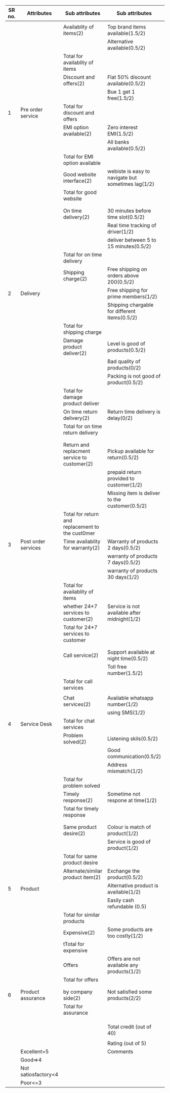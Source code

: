| SR no. | Attributes          | Sub attributes                                   | Sub attributes                                     | Big basket |   | jio mart |
|--------|---------------------|--------------------------------------------------|----------------------------------------------------|------------|---|----------|
|        |                     |                                                  |                                                    |            |   |          |
|        |                     | Availablity of items(2)                          | Top brand items available(1.5/2)                   | 1.5        |   | 0.5      |
|        |                     |                                                  | Alternative available(0.5/2)                       | 0.5        |   | 0.5      |
|        |                     | Total for availablity of items                   |                                                    | 2          |   | 1        |
|        |                     | Discount and offers(2)                           | Flat 50% discount available(0.5/2)                 | 0.5        |   | 0.5      |
|        |                     |                                                  | Bue 1 get 1 free(1.5/2)                            | 1.5        |   | 0.5      |
| 1      | Pre order service   | Total for discount and offers                    |                                                    | 2          |   | 1        |
|        |                     | EMI option available(2)                          | Zero interest EMI(1.5/2)                           | 1.5        |   | 0        |
|        |                     |                                                  | All banks available(0.5/2)                         | 0.5        |   | 0        |
|        |                     | Total for EMI option available                   |                                                    | 2          |   | 0        |
|        |                     | Good website interface(2)                        | webiste is easy to navigate but sometimes lag(1/2) | 1          |   | 1        |
|        |                     | Total for good website                           |                                                    | 1          |   | 1        |
|        |                     |                                                  |                                                    |            |   |          |
|        |                     |                                                  |                                                    |            |   |          |
|        |                     | On time delivery(2)                              | 30 minutes before time slot(0.5/2)                 | 0.5        |   | 0.5      |
|        |                     |                                                  | Real time tracking of driver(1/2)                  | 1          |   | 1        |
|        |                     |                                                  | deliver between 5 to 15 minutes(0.5/2)             | 0.5        |   | 0.5      |
|        |                     | Total for on time delivery                       |                                                    | 2          |   | 2        |
|        |                     | Shipping charge(2)                               | Free shipping on orders above 200(0.5/2)           | 0.5        |   | 0.5      |
| 2      | Delivery            |                                                  | Free shipping for prime members(1/2)               | 1          |   | 0        |
|        |                     |                                                  | Shipping chargable for different items(0.5/2)      | 0.5        |   | 0.5      |
|        |                     | Total for shipping charge                        |                                                    | 2          |   | 1        |
|        |                     | Damage product deliver(2)                        |  Level  is good of products(0.5/2)                 | 0.5        |   | 1        |
|        |                     |                                                  | Bad quality of products(0/2)                       | 0          |   | 0.5      |
|        |                     |                                                  | Packing is not good of product(0.5/2)              | 0.5        |   | 0.5      |
|        |                     | Total for damage product deliver                 |                                                    | 1          |   | 2        |
|        |                     | On time return delivery(2)                       | Return time delivery is delay(0/2)                 | 0          |   | 1        |
|        |                     | Total for on time return delivery                |                                                    | 0          |   | 1        |
|        |                     |                                                  |                                                    |            |   |          |
|        |                     |                                                  |                                                    |            |   |          |
|        |                     | Return and replacment service to customer(2)     | Pickup available for return(0.5/2)                 | 0.5        |   | 0.5      |
|        |                     |                                                  | prepaid  return provided to customer(1/2)          | 1          |   | 0.5      |
|        |                     |                                                  | Missing item is deliver to the customer(0.5/2)     | 0.5        |   | 0        |
|        |                     | Total for return and replacement to the cust0mer |                                                    | 2          |   | 1        |
| 3      | Post order services | Time availablity for warranty(2)                 | Warranty of products 2 days(0.5/2)                 | 0.5        |   | 0.5      |
|        |                     |                                                  | warranty of products 7 days(0.5/2)                 | 0.5        |   | 0.5      |
|        |                     |                                                  | warranty of products 30 days(1/2)                  | 1          |   | 0        |
|        |                     | Total for availablity of items                   |                                                    | 2          |   | 1        |
|        |                     | whether 24*7 services to customer(2)             | Service is not available after midnight(1/2)       | 1          |   | 2        |
|        |                     | Total for 24*7 services to customer              |                                                    | 1          |   | 2        |
|        |                     |                                                  |                                                    |            |   |          |
|        |                     |                                                  |                                                    |            |   |          |
|        |                     | Call service(2)                                  | Support available at night  time(0.5/2)            | 0.5        |   | 0        |
|        |                     |                                                  | Toll free number(1.5/2)                            | 1.5        |   | 0        |
|        |                     | Total for call services                          |                                                    | 2          |   | 0        |
|        |                     |                                                  |                                                    |            |   |          |
|        |                     | Chat services(2)                                 | Available whatsapp number(1/2)                     | 1          |   | 0        |
|        |                     |                                                  | using SMS(1/2)                                     | 1          |   | 0        |
| 4      | Service Desk        | Total for chat services                          |                                                    | 2          |   |          |
|        |                     | Problem solved(2)                                | Listening skils(0.5/2)                             | 0.5        |   | 0        |
|        |                     |                                                  | Good communication(0.5/2)                          | 0.5        |   | 0        |
|        |                     |                                                  | Address mismatch(1/2)                              | 1          |   | 0        |
|        |                     | Total for problem solved                         |                                                    | 2          |   | 0        |
|        |                     | Timely response(2)                               | Sometime not respone at time(1/2)                  | 1          |   | 1        |
|        |                     | Total for timely response                        |                                                    | 1          |   | 1        |
|        |                     |                                                  |                                                    |            |   |          |
|        |                     |                                                  |                                                    |            |   |          |
|        |                     | Same product desire(2)                           | Colour is match of product(1/2)                    | 1          |   | 1        |
|        |                     |                                                  | Service is good of product(1/2)                    | 1          |   | 1        |
|        |                     | Total for same product desire                    |                                                    | 2          |   | 2        |
|        |                     | Alternate/similar product item(2)                | Exchange the product(0.5/2)                        | 0.5        |   | 0.5      |
| 5      | Product             |                                                  | Alternative product is available(1/2)              | 1          |   | 0.5      |
|        |                     |                                                  | Easily cash refundable (0.5)                       | 0.5        |   | 0        |
|        |                     | Total for similar products                       |                                                    | 2          |   | 1        |
|        |                     | Expensive(2)                                     | Some products are too costly(1/2)                  | 1          |   | 1        |
|        |                     | tTotal for expensive                             |                                                    | 1          |   | 1        |
|        |                     | Offers                                           | Offers are not available any products(1/2)         | 1          |   | 2        |
|        |                     | Total for offers                                 |                                                    | 1          |   | 2        |
|        |                     |                                                  |                                                    |            |   |          |
|        |                     |                                                  |                                                    |            |   |          |
| 6      | Product assurance   | by company side(2)                               | Not satisfied some products(2/2)                   | 2          |   | 1        |
|        |                     | Total for assurance                              |                                                    | 2          |   | 1        |
|        |                     |                                                  |                                                    |            |   |          |
|        |                     |                                                  |                                                    |            |   |          |
|        |                     |                                                  |                                                    |            |   |          |
|        |                     |                                                  | Total credit (out of  40)                          | 32         |   | 21       |
|        |                     |                                                  |                                                    |            |   |          |
|        |                     |                                                  | Rating (out of 5)                                  | 4          |   | 2.8      |
|        | Excellent=5         |                                                  | Comments                                           | Good       |   | Bad      |
|        | Good=>4             |                                                  |                                                    |            |   |          |
|        | Not satiosfactory<4 |                                                  |                                                    |            |   |          |
|        | Poor<=3             |
